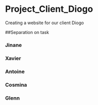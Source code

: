# Project_Client_Diogo
Creating a website for our client Diogo

##Separation on task

### Jinane
### Xavier
### Antoine
### Cosmina
### Glenn
